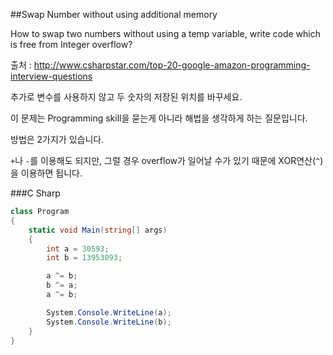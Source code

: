 ##Swap Number without using additional memory

How to swap two numbers without using a temp variable, write code which is free from Integer overflow? 

출처 : <http://www.csharpstar.com/top-20-google-amazon-programming-interview-questions>

추가로 변수를 사용하지 않고 두 숫자의 저장된 위치를 바꾸세요.

이 문제는 Programming skill을 묻는게 아니라 해법을 생각하게 하는 질문입니다.

방법은 2가지가 있습니다.

`+`나 `-`를 이용해도 되지만, 그럴 경우 overflow가 일어날 수가 있기 때문에 XOR연산(`^`)을 이용하면 됩니다.

###C Sharp

```C#
class Program
{
    static void Main(string[] args)
    {
        int a = 30593;
        int b = 13953093;

        a ^= b;
        b ^= a;
        a ^= b;

        System.Console.WriteLine(a);
        System.Console.WriteLine(b);
    }
}
```
